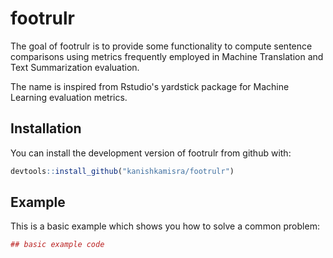 # footrulr

The goal of footrulr is to provide some functionality to compute sentence comparisons using metrics frequently employed in Machine Translation and Text Summarization evaluation.

The name is inspired from Rstudio's yardstick package for Machine Learning evaluation metrics.

## Installation

You can install the development version of footrulr from github with:

``` r
devtools::install_github("kanishkamisra/footrulr")
```

## Example

This is a basic example which shows you how to solve a common problem:

``` r
## basic example code
```

